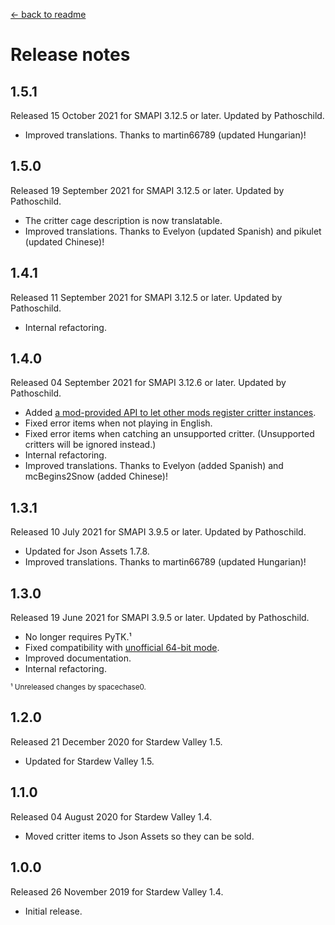 ﻿﻿[← back to readme](README.md)

# Release notes
## 1.5.1
Released 15 October 2021 for SMAPI 3.12.5 or later. Updated by Pathoschild.

* Improved translations. Thanks to martin66789 (updated Hungarian)!

## 1.5.0
Released 19 September 2021 for SMAPI 3.12.5 or later. Updated by Pathoschild.

* The critter cage description is now translatable.
* Improved translations. Thanks to Evelyon (updated Spanish) and pikulet (updated Chinese)!

## 1.4.1
Released 11 September 2021 for SMAPI 3.12.5 or later. Updated by Pathoschild.

* Internal refactoring.

## 1.4.0
Released 04 September 2021 for SMAPI 3.12.6 or later. Updated by Pathoschild.

* Added [a mod-provided API to let other mods register critter instances](README.md#for-mod-authors).
* Fixed error items when not playing in English.
* Fixed error items when catching an unsupported critter. (Unsupported critters will be ignored instead.)
* Internal refactoring.
* Improved translations. Thanks to Evelyon (added Spanish) and mcBegins2Snow (added Chinese)!

## 1.3.1
Released 10 July 2021 for SMAPI 3.9.5 or later. Updated by Pathoschild.

* Updated for Json Assets 1.7.8.
* Improved translations. Thanks to martin66789 (updated Hungarian)!

## 1.3.0
Released 19 June 2021 for SMAPI 3.9.5 or later. Updated by Pathoschild.

* No longer requires PyTK.¹
* Fixed compatibility with [unofficial 64-bit mode](https://stardewvalleywiki.com/Modding:Migrate_to_64-bit_on_Windows).
* Improved documentation.
* Internal refactoring.

<sup>¹ Unreleased changes by spacechase0.</sup>

## 1.2.0
Released 21 December 2020 for Stardew Valley 1.5.

* Updated for Stardew Valley 1.5.

## 1.1.0
Released 04 August 2020 for Stardew Valley 1.4.

* Moved critter items to Json Assets so they can be sold.

## 1.0.0
Released 26 November 2019 for Stardew Valley 1.4.

* Initial release.
